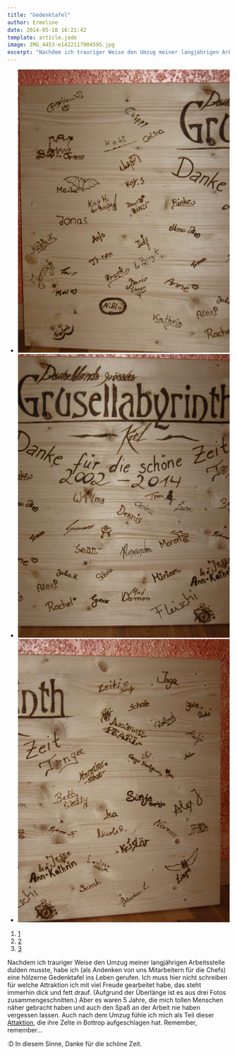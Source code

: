 ```yaml
---
title: "Gedenktafel"
author: Ermeline
date: 2014-05-18 16:21:42
template: article.jade
image: IMG_4453-e1422117904595.jpg
excerpt: "Nachdem ich trauriger Weise den Umzug meiner langjährigen Arbeitsstelle dulden musste, habe ich (als Andenken von uns Mitarbeitern für die Chefs) eine hölzerne Gedenktafel ins Leben gerufen."
---
```


-   ![IMG\_4453](IMG_4453-e1422117904595.jpg)
-   ![IMG\_4454](IMG_4454-e1422117895133.jpg)
-   ![IMG\_4455](IMG_4455-e1422117887576.jpg)

1.  [1](#)
2.  [2](#)
3.  [3](#)

Nachdem ich trauriger Weise den Umzug meiner langjährigen Arbeitsstelle
dulden musste, habe ich (als Andenken von uns Mitarbeitern für die
Chefs) eine hölzerne Gedenktafel ins Leben gerufen. Ich muss hier nicht
schreiben für welche Attraktion ich mit viel Freude gearbeitet habe, das
steht immerhin dick und fett drauf. (Aufgrund der Überlänge ist es aus
drei Fotos zusammengeschnitten.) Aber es waren 5 Jahre, die mich tollen
Menschen näher gebracht haben und auch den Spaß an der Arbeit nie haben
vergessen lassen. Auch nach dem Umzug fühle ich mich als Teil dieser
[Attaktion](http://www.grusellabyrinth.de/), die ihre Zelte in Bottrop
aufgeschlagen hat. Remember, remember...

:D In diesem Sinne, Danke für die schöne Zeit.
